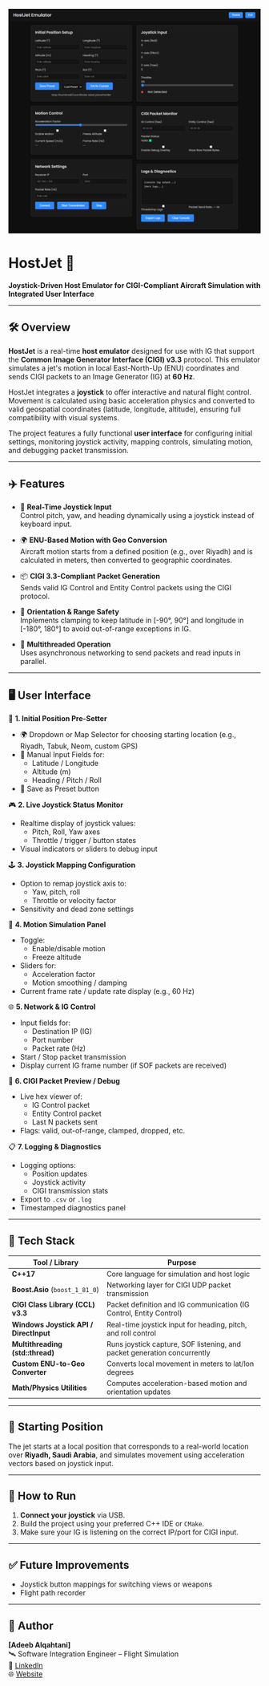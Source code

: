 ![Host Emulator UI](./HostemulatorUI.png)

# HostJet 🚀  
**Joystick-Driven Host Emulator for CIGI-Compliant Aircraft Simulation with Integrated User Interface**

---

## 🛠 Overview

**HostJet** is a real-time **host emulator** designed for use with IG that support the **Common Image Generator Interface (CIGI) v3.3** protocol. This emulator simulates a jet's motion in local East-North-Up (ENU) coordinates and sends CIGI packets to an Image Generator (IG) at **60 Hz**.

HostJet integrates a **joystick** to offer interactive and natural flight control. Movement is calculated using basic acceleration physics and converted to valid geospatial coordinates (latitude, longitude, altitude), ensuring full compatibility with visual systems.

The project features a fully functional **user interface** for configuring initial settings, monitoring joystick activity, mapping controls, simulating motion, and debugging packet transmission.

---

## ✈️ Features

- 🧭 **Real-Time Joystick Input**  
  Control pitch, yaw, and heading dynamically using a joystick instead of keyboard input.

- 🌍 **ENU-Based Motion with Geo Conversion**  
  Aircraft motion starts from a defined position (e.g., over Riyadh) and is calculated in meters, then converted to geographic coordinates.

- 📦 **CIGI 3.3-Compliant Packet Generation**  
  Sends valid IG Control and Entity Control packets using the CIGI protocol.

- 🚦 **Orientation & Range Safety**  
  Implements clamping to keep latitude in [-90°, 90°] and longitude in [-180°, 180°] to avoid out-of-range exceptions in IG.

- 🔄 **Multithreaded Operation**  
  Uses asynchronous networking to send packets and read inputs in parallel.

---

## 🖥️ User Interface

🧭 **1. Initial Position Pre-Setter**  
- 🌍 Dropdown or Map Selector for choosing starting location (e.g., Riyadh, Tabuk, Neom, custom GPS)  
- 🧾 Manual Input Fields for:  
  - Latitude / Longitude  
  - Altitude (m)  
  - Heading / Pitch / Roll  
- 📌 Save as Preset button  

🎮 **2. Live Joystick Status Monitor**  
- Realtime display of joystick values:  
  - Pitch, Roll, Yaw axes  
  - Throttle / trigger / button states  
- Visual indicators or sliders to debug input  

🕹️ **3. Joystick Mapping Configuration**  
- Option to remap joystick axis to:  
  - Yaw, pitch, roll  
  - Throttle or velocity factor  
- Sensitivity and dead zone settings  

🚁 **4. Motion Simulation Panel**  
- Toggle:  
  - Enable/disable motion  
  - Freeze altitude  
- Sliders for:  
  - Acceleration factor  
  - Motion smoothing / damping  
- Current frame rate / update rate display (e.g., 60 Hz)  

🌐 **5. Network & IG Control**  
- Input fields for:  
  - Destination IP (IG)  
  - Port number  
  - Packet rate (Hz)  
- Start / Stop packet transmission  
- Display current IG frame number (if SOF packets are received)  

🔄 **6. CIGI Packet Preview / Debug**  
- Live hex viewer of:  
  - IG Control packet  
  - Entity Control packet  
  - Last N packets sent  
- Flags: valid, out-of-range, clamped, dropped, etc.  

📋 **7. Logging & Diagnostics**  
- Logging options:  
  - Position updates  
  - Joystick activity  
  - CIGI transmission stats  
- Export to `.csv` or `.log`  
- Timestamped diagnostics panel  

---

## 🔧 Tech Stack

| Tool / Library                        | Purpose                                                                 |
|--------------------------------------|-------------------------------------------------------------------------|
| **C++17**                             | Core language for simulation and host logic                            |
| **Boost.Asio** (`boost_1_81_0`)       | Networking layer for CIGI UDP packet transmission                      |
| **CIGI Class Library (CCL) v3.3**     | Packet definition and IG communication (IG Control, Entity Control)    |
| **Windows Joystick API / DirectInput**| Real-time joystick input for heading, pitch, and roll control          |
| **Multithreading (std::thread)**      | Runs joystick capture, SOF listening, and packet generation concurrently |
| **Custom ENU-to-Geo Converter**       | Converts local movement in meters to lat/lon degrees                   |
| **Math/Physics Utilities**            | Computes acceleration-based motion and orientation updates             |

---

## 📍 Starting Position

The jet starts at a local position that corresponds to a real-world location over **Riyadh, Saudi Arabia**, and simulates movement using acceleration vectors based on joystick input.

---

## 🚀 How to Run

1. **Connect your joystick** via USB.  
2. Build the project using your preferred C++ IDE or `CMake`.  
3. Make sure your IG is listening on the correct IP/port for CIGI input.

---

## ✅ Future Improvements
 
- Joystick button mappings for switching views or weapons  
- Flight path recorder  

---

## 🧠 Author

**[Adeeb Alqahtani]**  
🛰 Software Integration Engineer – Flight Simulation  
🔗 [LinkedIn](https://www.linkedin.com/in/your-profile)  
🌐 [Website](https://theadeeb.com)
